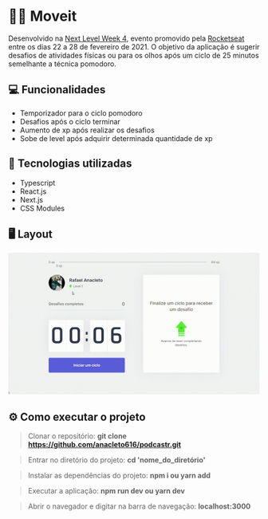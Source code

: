 # 🏃‍♂️ Moveit

Desenvolvido na [Next Level Week 4](https://nextlevelweek.com/), evento promovido pela [Rocketseat](https://rocketseat.com.br/) entre os dias 22 a 28 de fevereiro de 2021. O objetivo da aplicação é sugerir desafios de atividades físicas ou para os olhos após um ciclo de 25 minutos semelhante a técnica pomodoro.

## 💻 Funcionalidades

- Temporizador para o ciclo pomodoro
- Desafios após o ciclo terminar
- Aumento de xp após realizar os desafios
- Sobe de level após adquirir determinada quantidade de xp

## 🚀 Tecnologias utilizadas

- Typescript
- React.js
- Next.js
- CSS Modules

## 🖥️ Layout

![](/public/movit-gif.gif)

## ⚙️ Como executar o projeto

> Clonar o repositório:
> **git clone https://github.com/anacleto616/podcastr.git**

> Entrar no diretório do projeto:
> **cd 'nome_do_diretório'**

> Instalar as dependências do projeto:
> **npm i ou yarn add**

> Executar a aplicação:
> **npm run dev ou yarn dev**

> Abrir o navegador e digitar na barra de navegação:
> **localhost:3000**
